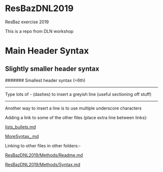 # ResBazDNL2019
ResBaz exercise 2019

This is a repo from DLN workshop


# Main Header Syntax
## Slightly smaller header syntax
####### Smallest header syntax (=6th)

-------------

Type lots of - (dashes) to insert a greyish line (useful sectioning off stuff)

________________

Another way to insert a line is to use multiple underscore characters

Adding a link to some of the other files (place extra line between links):

[lists_bullets.md](link)

[MoreSyntax_.md](link)

Linking to other files in other folders:-

[ResBazDNL2019/Methods/Readme.md](link)

[ResBazDNL2019/Methods/Syntax.md](link)



